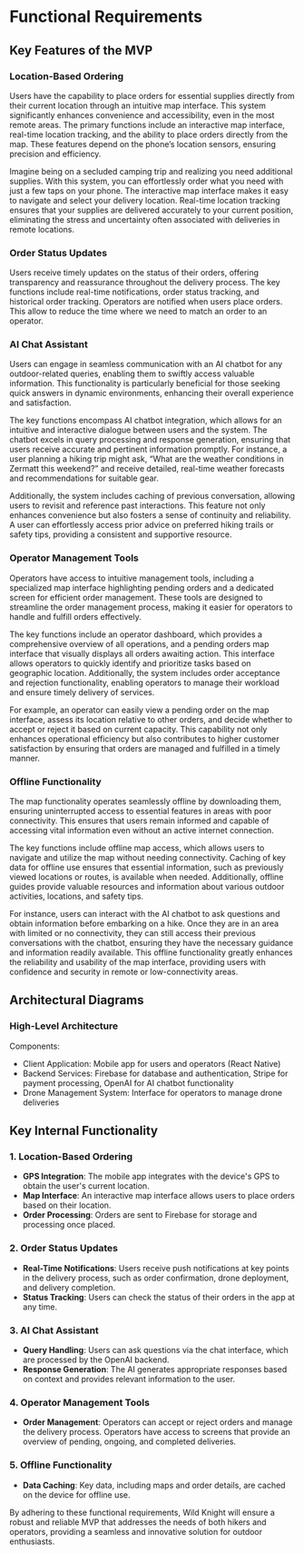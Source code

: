 # Functional Requirements

## Key Features of the MVP

### Location-Based Ordering

Users have the capability to place orders for essential supplies directly from their current location through an intuitive map interface. This system significantly enhances convenience and accessibility, even in the most remote areas. The primary functions include an interactive map interface, real-time location tracking, and the ability to place orders directly from the map. These features depend on the phone’s location sensors, ensuring precision and efficiency.

Imagine being on a secluded camping trip and realizing you need additional supplies. With this system, you can effortlessly order what you need with just a few taps on your phone. The interactive map interface makes it easy to navigate and select your delivery location. Real-time location tracking ensures that your supplies are delivered accurately to your current position, eliminating the stress and uncertainty often associated with deliveries in remote locations.

### Order Status Updates

Users receive timely updates on the status of their orders, offering transparency and reassurance throughout the delivery process. The key functions include real-time notifications, order status tracking, and historical order tracking. Operators are notified when users place orders. This allow to reduce the time where we need to match an order to an operator.

### AI Chat Assistant
Users can engage in seamless communication with an AI chatbot for any outdoor-related queries, enabling them to swiftly access valuable information. This functionality is particularly beneficial for those seeking quick answers in dynamic environments, enhancing their overall experience and satisfaction.

The key functions encompass AI chatbot integration, which allows for an intuitive and interactive dialogue between users and the system. The chatbot excels in query processing and response generation, ensuring that users receive accurate and pertinent information promptly. For instance, a user planning a hiking trip might ask, “What are the weather conditions in Zermatt this weekend?” and receive detailed, real-time weather forecasts and recommendations for suitable gear.

Additionally, the system includes caching of previous conversation, allowing users to revisit and reference past interactions. This feature not only enhances convenience but also fosters a sense of continuity and reliability. A user can effortlessly access prior advice on preferred hiking trails or safety tips, providing a consistent and supportive resource.

### Operator Management Tools

Operators have access to intuitive management tools, including a specialized map interface highlighting pending orders and a dedicated screen for efficient order management. These tools are designed to streamline the order management process, making it easier for operators to handle and fulfill orders effectively.

The key functions include an operator dashboard, which provides a comprehensive overview of all operations, and a pending orders map interface that visually displays all orders awaiting action. This interface allows operators to quickly identify and prioritize tasks based on geographic location. Additionally, the system includes order acceptance and rejection functionality, enabling operators to manage their workload and ensure timely delivery of services.

For example, an operator can easily view a pending order on the map interface, assess its location relative to other orders, and decide whether to accept or reject it based on current capacity. This capability not only enhances operational efficiency but also contributes to higher customer satisfaction by ensuring that orders are managed and fulfilled in a timely manner.

### Offline Functionality

The map functionality operates seamlessly offline by downloading them, ensuring uninterrupted access to essential features in areas with poor connectivity. This ensures that users remain informed and capable of accessing vital information even without an active internet connection.

The key functions include offline map access, which allows users to navigate and utilize the map without needing connectivity. Caching of key data for offline use ensures that essential information, such as previously viewed locations or routes, is available when needed. Additionally, offline guides provide valuable resources and information about various outdoor activities, locations, and safety tips.

For instance, users can interact with the AI chatbot to ask questions and obtain information before embarking on a hike. Once they are in an area with limited or no connectivity, they can still access their previous conversations with the chatbot, ensuring they have the necessary guidance and information readily available. This offline functionality greatly enhances the reliability and usability of the map interface, providing users with confidence and security in remote or low-connectivity areas.


## Architectural Diagrams

### High-Level Architecture

Components:

- Client Application: Mobile app for users and operators (React Native)
- Backend Services: Firebase for database and authentication, Stripe for payment processing, OpenAI for AI chatbot functionality
- Drone Management System: Interface for operators to manage drone deliveries

## Key Internal Functionality

### 1. Location-Based Ordering
- **GPS Integration**: The mobile app integrates with the device's GPS to obtain the user's current location.
- **Map Interface**: An interactive map interface allows users to place orders based on their location.
- **Order Processing**: Orders are sent to Firebase for storage and processing once placed.

### 2. Order Status Updates
- **Real-Time Notifications**: Users receive push notifications at key points in the delivery process, such as order confirmation, drone deployment, and delivery completion.
- **Status Tracking**: Users can check the status of their orders in the app at any time.

### 3. AI Chat Assistant
- **Query Handling**: Users can ask questions via the chat interface, which are processed by the OpenAI backend.
- **Response Generation**: The AI generates appropriate responses based on context and provides relevant information to the user.

### 4. Operator Management Tools
- **Order Management**: Operators can accept or reject orders and manage the delivery process. Operators have access to screens that provide an overview of pending, ongoing, and completed deliveries.

### 5. Offline Functionality
- **Data Caching**: Key data, including maps and order details, are cached on the device for offline use.

By adhering to these functional requirements, Wild Knight will ensure a robust and reliable MVP that addresses the needs of both hikers and operators, providing a seamless and innovative solution for outdoor enthusiasts.
